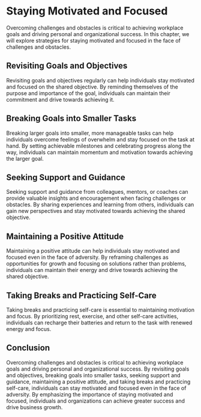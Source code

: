 Staying Motivated and Focused
=============================================================================

Overcoming challenges and obstacles is critical to achieving workplace goals and driving personal and organizational success. In this chapter, we will explore strategies for staying motivated and focused in the face of challenges and obstacles.

Revisiting Goals and Objectives
-------------------------------

Revisiting goals and objectives regularly can help individuals stay motivated and focused on the shared objective. By reminding themselves of the purpose and importance of the goal, individuals can maintain their commitment and drive towards achieving it.

Breaking Goals into Smaller Tasks
---------------------------------

Breaking larger goals into smaller, more manageable tasks can help individuals overcome feelings of overwhelm and stay focused on the task at hand. By setting achievable milestones and celebrating progress along the way, individuals can maintain momentum and motivation towards achieving the larger goal.

Seeking Support and Guidance
----------------------------

Seeking support and guidance from colleagues, mentors, or coaches can provide valuable insights and encouragement when facing challenges or obstacles. By sharing experiences and learning from others, individuals can gain new perspectives and stay motivated towards achieving the shared objective.

Maintaining a Positive Attitude
-------------------------------

Maintaining a positive attitude can help individuals stay motivated and focused even in the face of adversity. By reframing challenges as opportunities for growth and focusing on solutions rather than problems, individuals can maintain their energy and drive towards achieving the shared objective.

Taking Breaks and Practicing Self-Care
--------------------------------------

Taking breaks and practicing self-care is essential to maintaining motivation and focus. By prioritizing rest, exercise, and other self-care activities, individuals can recharge their batteries and return to the task with renewed energy and focus.

Conclusion
----------

Overcoming challenges and obstacles is critical to achieving workplace goals and driving personal and organizational success. By revisiting goals and objectives, breaking goals into smaller tasks, seeking support and guidance, maintaining a positive attitude, and taking breaks and practicing self-care, individuals can stay motivated and focused even in the face of adversity. By emphasizing the importance of staying motivated and focused, individuals and organizations can achieve greater success and drive business growth.
